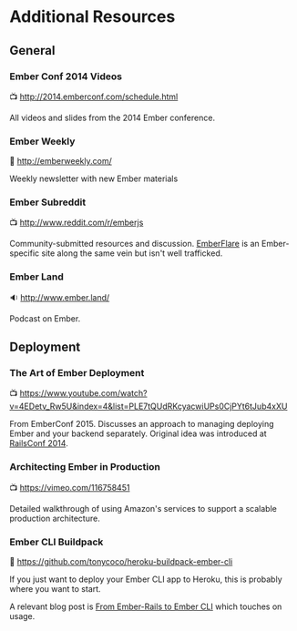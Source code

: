 # Additional Resources

## General

### Ember Conf 2014 Videos

:tv: http://2014.emberconf.com/schedule.html

All videos and slides from the 2014 Ember conference.

### Ember Weekly

:book: http://emberweekly.com/

Weekly newsletter with new Ember materials

### Ember Subreddit

:tv: http://www.reddit.com/r/emberjs

Community-submitted resources and discussion. [EmberFlare](https://emberflare.com/entries) is an Ember-specific site along the same vein but isn't well trafficked.

### Ember Land

:sound: http://www.ember.land/

Podcast on Ember.

## Deployment

### The Art of Ember Deployment

:tv: https://www.youtube.com/watch?v=4EDetv_Rw5U&index=4&list=PLE7tQUdRKcyacwiUPs0CjPYt6tJub4xXU

From EmberConf 2015. Discusses an approach to managing deploying Ember and your backend separately. Original idea was introduced at [RailsConf 2014](https://www.youtube.com/watch?v=QZVYP3cPcWQ).

### Architecting Ember in Production

:tv: https://vimeo.com/116758451

Detailed walkthrough of using Amazon's services to support a scalable production architecture.

### Ember CLI Buildpack

:book: https://github.com/tonycoco/heroku-buildpack-ember-cli

If you just want to deploy your Ember CLI app to Heroku, this is probably where you want to start.

A relevant blog post is [From Ember-Rails to Ember CLI](http://robots.thoughtbot.com/migrating-from-ember-rails-to-ember-cli) which touches on usage.
